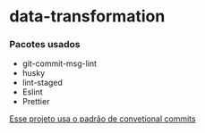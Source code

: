 # data-transformation

### Pacotes usados

-   git-commit-msg-lint
-   husky
-   lint-staged
-   Eslint
-   Prettier

[Esse projeto usa o padrão de convetional commits](https://github.com/conventional-changelog/commitlint)

